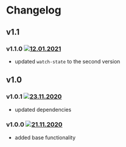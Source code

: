 # Changelog

## v1.1
### v1.1.0 [![12.01.2021](https://img.shields.io/date/1610476259)](https://github.com/d8corp/watch-state-ajax/tree/v1.1.0)
- updated `watch-state` to the second version
## v1.0
### v1.0.1 [![23.11.2020](https://img.shields.io/date/1606155209)](https://github.com/d8corp/watch-state-ajax/tree/v1.0.1)
- updated dependencies
### v1.0.0 [![21.11.2020](https://img.shields.io/date/1605983602)](https://github.com/d8corp/watch-state-ajax/tree/v1.0.0)
- added base functionality
